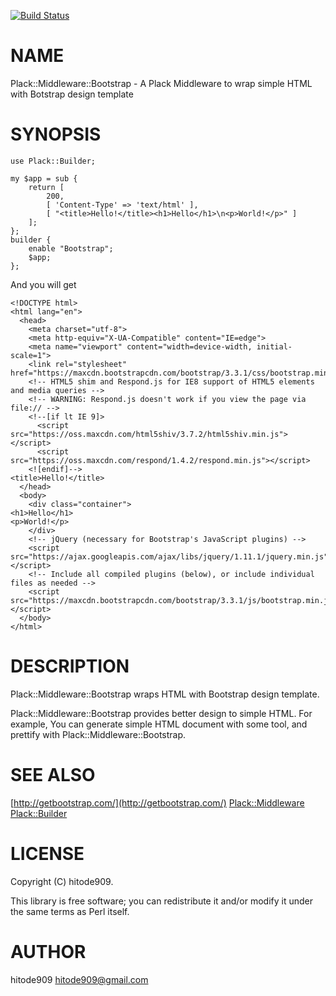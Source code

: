 [![Build Status](https://travis-ci.org/hitode909/Plack-Middleware-Bootstrap.png?branch=master)](https://travis-ci.org/hitode909/Plack-Middleware-Bootstrap)
# NAME

Plack::Middleware::Bootstrap - A Plack Middleware to wrap simple HTML with Botstrap design template

# SYNOPSIS

    use Plack::Builder;

    my $app = sub {
        return [
            200,
            [ 'Content-Type' => 'text/html' ],
            [ "<title>Hello!</title><h1>Hello</h1>\n<p>World!</p>" ]
        ];
    };
    builder {
        enable "Bootstrap";
        $app;
    };

And you will get

    <!DOCTYPE html>
    <html lang="en">
      <head>
        <meta charset="utf-8">
        <meta http-equiv="X-UA-Compatible" content="IE=edge">
        <meta name="viewport" content="width=device-width, initial-scale=1">
        <link rel="stylesheet" href="https://maxcdn.bootstrapcdn.com/bootstrap/3.3.1/css/bootstrap.min.css">
        <!-- HTML5 shim and Respond.js for IE8 support of HTML5 elements and media queries -->
        <!-- WARNING: Respond.js doesn't work if you view the page via file:// -->
        <!--[if lt IE 9]>
          <script src="https://oss.maxcdn.com/html5shiv/3.7.2/html5shiv.min.js"></script>
          <script src="https://oss.maxcdn.com/respond/1.4.2/respond.min.js"></script>
        <![endif]-->
    <title>Hello!</title>
      </head>
      <body>
        <div class="container">
    <h1>Hello</h1>
    <p>World!</p>
        </div>
        <!-- jQuery (necessary for Bootstrap's JavaScript plugins) -->
        <script src="https://ajax.googleapis.com/ajax/libs/jquery/1.11.1/jquery.min.js"></script>
        <!-- Include all compiled plugins (below), or include individual files as needed -->
        <script src="https://maxcdn.bootstrapcdn.com/bootstrap/3.3.1/js/bootstrap.min.js"></script>
      </body>
    </html>

# DESCRIPTION

Plack::Middleware::Bootstrap wraps HTML with Bootstrap design template.

Plack::Middleware::Bootstrap provides better design to simple HTML.
For example, You can generate simple HTML document with some tool, and prettify with Plack::Middleware::Bootstrap.

# SEE ALSO

[http://getbootstrap.com/](http://getbootstrap.com/) [Plack::Middleware](https://metacpan.org/pod/Plack::Middleware) [Plack::Builder](https://metacpan.org/pod/Plack::Builder)

# LICENSE

Copyright (C) hitode909.

This library is free software; you can redistribute it and/or modify
it under the same terms as Perl itself.

# AUTHOR

hitode909 <hitode909@gmail.com>
